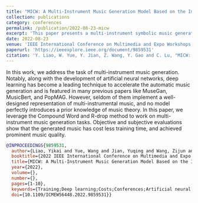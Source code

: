 ```yaml
---
title: "MICW: A Multi-Instrument Music Generation Model Based on the Improved Compound Word"
collection: publications
category: conferences
permalink: /publication/2022-08-23-micw
excerpt: 'This paper presents a multi-instrument symbolic music generation model that enhances representation and architecture for improved performance.'
date: 2022-08-23
venue: 'IEEE International Conference on Multimedia and Expo Workshops (ICMEW)'
paperurl: 'https://ieeexplore.ieee.org/document/9859531'
citation: 'Y. Liao, W. Yue, Y. Jian, Z. Wang, Y. Gao and C. Lu, "MICW: A Multi-Instrument Music Generation Model Based on the Improved Compound Word," 2022 IEEE International Conference on Multimedia and Expo Workshops (ICMEW), Taipei City, Taiwan, 2022, pp. 1-10, doi: 10.1109/ICMEW56448.2022.9859531. keywords: {Training;Deep learning;Costs;Conferences;Artificial neural networks;Compounds;Task analysis;Multi-Instrument;R-Drop},'
---
```


In this work, we address the task of multi-instrument music generation. Notably, along with the development of artificial neural networks, deep learning has become a leading technique to accelerate the automatic music generation and is featured in many previous papers like MuseGan, MusicBert, and PopMAG. However, seldom of them implement a well-designed representation of multi-instrumental music, and no model perfectly introduces a prior knowledge of music theory. In this paper, we leverage the Compound Word and R-drop method to work on multi-instrument music generation tasks. Objective and subjective evaluations show that the generated music has cost less training time, and achieved prominent music quality.

```bibtex
@INPROCEEDINGS{9859531,
  author={Liao, Yikai and Yue, Wang and Jian, Yuqing and Wang, Zijun and Gao, Yuchong and Lu, Chenhao},
  booktitle={2022 IEEE International Conference on Multimedia and Expo Workshops (ICMEW)}, 
  title={MICW: A Multi-Instrument Music Generation Model Based on the Improved Compound Word}, 
  year={2022},
  volume={},
  number={},
  pages={1-10},
  keywords={Training;Deep learning;Costs;Conferences;Artificial neural networks;Compounds;Task analysis;Multi-Instrument;R-Drop},
  doi={10.1109/ICMEW56448.2022.9859531}}
```